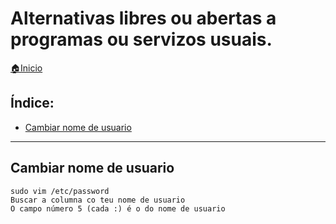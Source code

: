 # Alternativas libres ou abertas a programas ou servizos usuais.

[🏠Inicio](../../README.md)

## Índice:
* [Cambiar nome de usuario](minitutos.md#Cambiar-nome-de-usuario)

------

## Cambiar nome de usuario
	sudo vim /etc/password
	Buscar a columna co teu nome de usuario
	O campo número 5 (cada :) é o do nome de usuario
